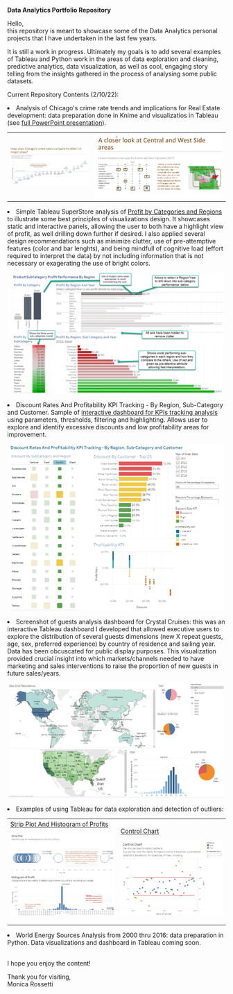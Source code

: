 <b>Data Analytics Portfolio Repository</b>

<p> Hello, <br/>
this repository is meant to showcase some of the Data Analytics personal projects that I have undertaken in the last few years.<br/> 
<p>It is still a work in progress. Ultimately my goals is to add several examples of Tableau and Python work in the areas of data exploration and cleaning, predictive analytics, data visualization, as well as cool, engaging story telling from the insights gathered in the process of analysing some public datasets.
  
<p>Current Repository Contents (2/10/22):
   <li> Analysis of Chicago's crime rate trends and implications for Real Estate development: data preparation done in Knime and visualizatios in Tableau (see <a href="https://docs.google.com/presentation/d/1WZDgabfWSKs8JU47x6Jur5nELj4j6Z9Q/edit?usp=sharing&ouid=111269397538579219547&rtpof=true&sd=true">full PowerPoint presentation</a>).
  <p>
  <table cellpadding=5 cellspacing=5 border=0 marginleft="30px">
      <tr><td><img src="./ChicagoVOtherCities.png" alt="Chicago Crime Rate Versus Other Cities" width=300 > </img></td> 
          <td><img src="./CrimeTypesByArea.png" alt="Crime Types per Area" width=500   > </img>  </td>  
      </tr></table> 
  
  </li>
  <li> Simple Tableau SuperStore analysis of <a href="https://public.tableau.com/app/profile/monica.rossetti/viz/ProfitAnalysisbyRegionYear/Dashboard1?publish=yes">Profit by Categories and Regions</a>  to illustrate some best principles of visualizations design. It showcases static and interactive panels, allowing the user to both have a highlight view of profit, as well drilling down further if desired. I also applied several design recommendations such as minimize clutter, use of pre-attemptive features (color and bar lenghts), and being mindfull of cognitive load (effort required to interpret the data) by not including information that is not necessary or exagerating the use of bright colors. <p>
    <img src="./ProfitByCategory.png" alt="Profit by Categories and Regions" width=500   > </img><p>
  </li>
  <li>Discount Rates And Profitability KPI Tracking - By Region, Sub-Category and Customer. Sample of <a href="https://public.tableau.com/app/profile/monica.rossetti/viz/DiscountRatesKPITracking-MonicaRossetti/Dashboard1?publish=yes" />interactive dashboard for KPIs tracking analysis</a>  using parameters, thresholds, filtering and highlighting. Allows user to explore and identify excessive discounts and low profitability areas for improvement.<p>
 
  <img src="./DiscountKPI.png" alt="Discount and Profits KPIs" width=500   > </img><p>
  </li>
  <li>Screenshot of guests analysis dashboard for Crystal Cruises: this was an interactive Tableau dashboard I developed that allowed executive users to explore the distribution of several guests dimensions (new X repeat guests, age, sex, preferred experience) by country of residence and sailing year. Data has been obcuscated for public display purposes. This visualization provided crucial insight into which markets/channels needed to have marketing and sales interventions to raise the proportion of new guests in future sales/years.<p>
  <img src="./NewVRepeatGuestsAnalysis.png" alt="Guest Analysis" width=500   > </img><p>
  </li>
   <li> Examples of using Tableau for data exploration and detection of outliers: <p>
  <table border="0">
    <tr>
      <td>
          <a href="https://public.tableau.com/app/profile/monica.rossetti/viz/DetectingOutliers2/Dashboard1?publish=yes">Strip Plot And     Histogram of Profits</a>  <p>
          <img src="./Detecting Outliers1.png" alt="Detecting Outliers" width=300   >
      </td>
      <td>
          <br><A href="https://public.tableau.com/app/profile/monica.rossetti/viz/OutliersExploration-ControlChart/ControlChart?publish=yes">Control Chart</a><p>
          <img src="./ControlChartOutliers.png" alt="Control Chart Outliers" width=300   >
      </td>
    </tr>
  </table>
   </li>
   <li> World Energy Sources Analysis from 2000 thru 2016: data preparation in Python. Data visualizations and dashboard in Tableau coming soon.</li>
<BR/>
<p>I hope you enjoy the content! <br/>
<p>Thank you for visiting,<br/> 
Monica Rossetti
